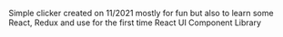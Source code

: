 Simple clicker created on 11/2021 mostly for fun but also to learn some React, Redux and use for the first time React UI Component Library 
